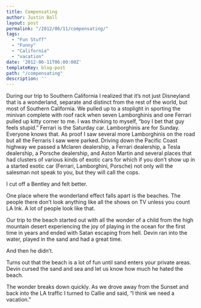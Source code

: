 ```yaml
---
title: Compensating
author: Justin Ball
layout: post
permalink: "/2012/06/11/compensating/"
tags:
  - "Fun Stuff"
  - "Funny"
  - "California"
  - "vacation"
date: '2012-06-11T06:00:00Z'
templateKey: blog-post
path: "/compensating"
description: ''
---
```


During our trip to Southern California I realized that it’s not just Disneyland that is a wonderland, separate and distinct from the rest of the world, but most of Southern California. We pulled up to a stoplight in sporting the minivan complete with roof rack when seven Lamborghinis and one Ferrari pulled up kitty corner to me. I was thinking to myself, “boy I bet that guy feels stupid.” Ferrari is the Saturday car. Lamborghinis are for Sunday. Everyone knows that. As proof I saw several more Lamborghinis on the road but all the Ferraris I saw were parked. Driving down the Pacific Coast highway we passed a Mclaren dealership, a Ferrari dealership, a Tesla dealership, a Porsche dealership, and Aston Martin and several places that had clusters of various kinds of exotic cars for which if you don’t show up in a started exotic car (Ferrari, Lamborghini, Porsche) not only will the salesman not speak to you, but they will call the cops.

I cut off a Bentley and felt better.

One place where the wonderland effect falls apart is the beaches. The people there don’t look anything like all the shows on TV unless you count LA Ink. A lot of people look like that.

Our trip to the beach started out with all the wonder of a child from the high mountain desert experiencing the joy of playing in the ocean for the first time in years and ended with Satan escaping from hell. Devin ran into the water, played in the sand and had a great time.

And then he didn’t.

Turns out that the beach is a lot of fun until sand enters your private areas. Devin cursed the sand and sea and let us know how much he hated the beach.

The wonder breaks down quickly. As we drove away from the Sunset and back into the LA traffic I turned to Callie and said, “I think we need a vacation.”
